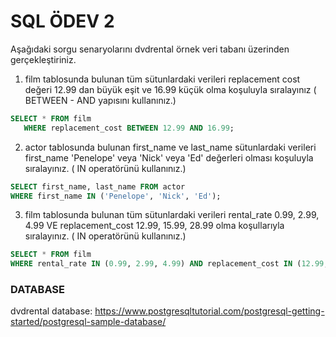 # SQL ÖDEV 2

Aşağıdaki sorgu senaryolarını dvdrental örnek veri tabanı üzerinden gerçekleştiriniz.

1. film tablosunda bulunan tüm sütunlardaki verileri replacement cost değeri 12.99 dan büyük eşit ve 16.99 küçük olma koşuluyla sıralayınız ( BETWEEN - AND yapısını kullanınız.)
````sql
SELECT * FROM film
   WHERE replacement_cost BETWEEN 12.99 AND 16.99;
````
2. actor tablosunda bulunan first_name ve last_name sütunlardaki verileri first_name 'Penelope' veya 'Nick' veya 'Ed' değerleri olması koşuluyla sıralayınız. ( IN operatörünü kullanınız.)
````sql
SELECT first_name, last_name FROM actor
WHERE first_name IN ('Penelope', 'Nick', 'Ed');
````
3. film tablosunda bulunan tüm sütunlardaki verileri rental_rate 0.99, 2.99, 4.99 VE replacement_cost 12.99, 15.99, 28.99 olma koşullarıyla sıralayınız. ( IN operatörünü kullanınız.)
````sql
SELECT * FROM film
WHERE rental_rate IN (0.99, 2.99, 4.99) AND replacement_cost IN (12.99, 15.99, 28.99);
````

### DATABASE
dvdrental database: https://www.postgresqltutorial.com/postgresql-getting-started/postgresql-sample-database/
